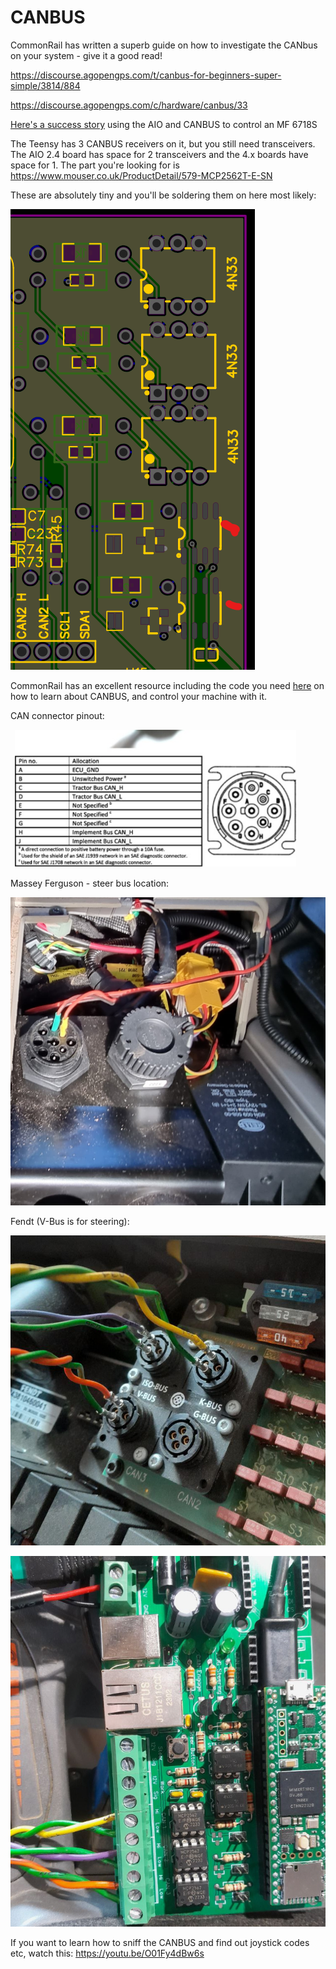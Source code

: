 # CANBUS

CommonRail has written a superb guide on how to investigate the CANbus on your system - give it a good read!

https://discourse.agopengps.com/t/canbus-for-beginners-super-simple/3814/884

https://discourse.agopengps.com/c/hardware/canbus/33

[Here's a success story](https://discourse.agopengps.com/t/steering-a-22-mf-6718s-over-canbus/11955) using the AIO and CANBUS to control an MF 6718S

The Teensy has 3 CANBUS receivers on it, but you still need transceivers. The AIO 2.4 board has space for 2 transceivers and the 4.x boards have space for 1. The part you're looking for is https://www.mouser.co.uk/ProductDetail/579-MCP2562T-E-SN

These are absolutely tiny and you'll be soldering them on here most likely:

![image](img/canbus-receivers-pcb.png)

CommonRail has an excellent resource including the code you need [here](https://github.com/MechanicTony/AOG_CAN_Teensy4.1) on how to learn about CANBUS, and control your machine with it.

CAN connector pinout:

![image](img/can-connector-pinout.png)

Massey Ferguson - steer bus location:

![image](img/can-massey-ferguson.png)

Fendt (V-Bus is for steering):

![image](img/can-fendt.png)

![image](img/can-fendt2.png)


If you want to learn how to sniff the CANBUS and find out joystick codes etc, watch this: https://youtu.be/O01Fy4dBw6s